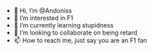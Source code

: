 - 👋 Hi, I’m @Andoniss
- 👀 I’m interested in F1
- 🌱 I’m currently learning stupidness
- 💞️ I’m looking to collaborate on being retard
- 📫 How to reach me, just say you are an F1 fan

<!---
Andoniss/Andoniss is a ✨ special ✨ repository because its `README.md` (this file) appears on your GitHub profile.
You can click the Preview link to take a look at your changes.
--->
